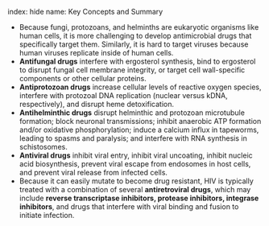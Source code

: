 index: hide
name: Key Concepts and Summary

  * Because fungi, protozoans, and helminths are eukaryotic organisms like human cells, it is more challenging to develop antimicrobial drugs that specifically target them. Similarly, it is hard to target viruses because human viruses replicate inside of human cells.
  *  **Antifungal drugs** interfere with ergosterol synthesis, bind to ergosterol to disrupt fungal cell membrane integrity, or target cell wall-specific components or other cellular proteins.
  *  **Antiprotozoan drugs** increase cellular levels of reactive oxygen species, interfere with protozoal DNA replication (nuclear versus kDNA, respectively), and disrupt heme detoxification.
  *  **Antihelminthic drugs** disrupt helminthic and protozoan microtubule formation; block neuronal transmissions; inhibit anaerobic ATP formation and/or oxidative phosphorylation; induce a calcium influx in tapeworms, leading to spasms and paralysis; and interfere with RNA synthesis in schistosomes.
  *  **Antiviral drugs** inhibit viral entry, inhibit viral uncoating, inhibit nucleic acid biosynthesis, prevent viral escape from endosomes in host cells, and prevent viral release from infected cells.
  * Because it can easily mutate to become drug resistant, HIV is typically treated with a combination of several  **antiretroviral drugs**, which may include  **reverse transcriptase inhibitors, protease inhibitors, integrase inhibitors**, and drugs that interfere with viral binding and fusion to initiate infection.
